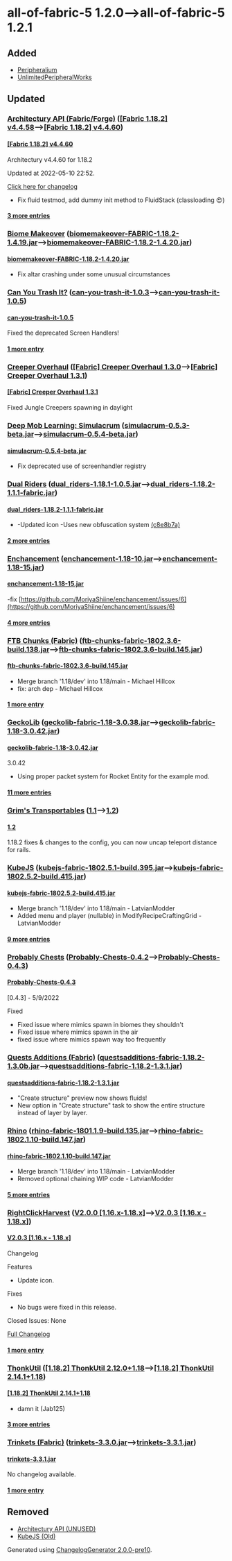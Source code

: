 # all-of-fabric-5 1.2.0⟶all-of-fabric-5 1.2.1

## Added

* [Peripheralium](https://www.curseforge.com/minecraft/mc-mods/peripheralium)
* [UnlimitedPeripheralWorks](https://www.curseforge.com/minecraft/mc-mods/unlimitedperipheralworks)

## Updated

### [Architectury API (Fabric/Forge)](https://www.curseforge.com/minecraft/mc-mods/architectury-api) ([[Fabric 1.18.2] v4.4.58](https://www.curseforge.com/minecraft/mc-mods/architectury-api/files/3782873)⟶[[Fabric 1.18.2] v4.4.60](https://www.curseforge.com/minecraft/mc-mods/architectury-api/files/3786590))

#### [[Fabric 1.18.2] v4.4.60](https://www.curseforge.com/minecraft/mc-mods/architectury-api/files/3786590)

Architectury v4.4.60 for 1.18.2

Updated at 2022-05-10 22:52.

[Click here for changelog](https://www.github.com/architectury/architectury/commits/1.18.2)

* Fix fluid testmod, add dummy init method to FluidStack (classloading 😍)

#### [3 more entries](https://www.curseforge.com/minecraft/mc-mods/architectury-api/files/all)

### [Biome Makeover](https://www.curseforge.com/minecraft/mc-mods/biome-makeover) ([biomemakeover-FABRIC-1.18.2-1.4.19.jar](https://www.curseforge.com/minecraft/mc-mods/biome-makeover/files/3782287)⟶[biomemakeover-FABRIC-1.18.2-1.4.20.jar](https://www.curseforge.com/minecraft/mc-mods/biome-makeover/files/3788318))

#### [biomemakeover-FABRIC-1.18.2-1.4.20.jar](https://www.curseforge.com/minecraft/mc-mods/biome-makeover/files/3788318)

* Fix altar crashing under some unusual circumstances

### [Can You Trash It?](https://www.curseforge.com/minecraft/mc-mods/can-you-trash-it) ([can-you-trash-it-1.0.3](https://www.curseforge.com/minecraft/mc-mods/can-you-trash-it/files/3598312)⟶[can-you-trash-it-1.0.5](https://www.curseforge.com/minecraft/mc-mods/can-you-trash-it/files/3788274))

#### [can-you-trash-it-1.0.5](https://www.curseforge.com/minecraft/mc-mods/can-you-trash-it/files/3788274)

Fixed the deprecated Screen Handlers!

#### [1 more entry](https://www.curseforge.com/minecraft/mc-mods/can-you-trash-it/files/all)

### [Creeper Overhaul](https://www.curseforge.com/minecraft/mc-mods/creeper-overhaul) ([[Fabric] Creeper Overhaul 1.3.0](https://www.curseforge.com/minecraft/mc-mods/creeper-overhaul/files/3676159)⟶[[Fabric] Creeper Overhaul 1.3.1](https://www.curseforge.com/minecraft/mc-mods/creeper-overhaul/files/3787154))

#### [[Fabric] Creeper Overhaul 1.3.1](https://www.curseforge.com/minecraft/mc-mods/creeper-overhaul/files/3787154)

Fixed Jungle Creepers spawning in daylight

### [Deep Mob Learning: Simulacrum](https://www.curseforge.com/minecraft/mc-mods/deep-mob-learning-simulacrum) ([simulacrum-0.5.3-beta.jar](https://www.curseforge.com/minecraft/mc-mods/deep-mob-learning-simulacrum/files/3680470)⟶[simulacrum-0.5.4-beta.jar](https://www.curseforge.com/minecraft/mc-mods/deep-mob-learning-simulacrum/files/3785658))

#### [simulacrum-0.5.4-beta.jar](https://www.curseforge.com/minecraft/mc-mods/deep-mob-learning-simulacrum/files/3785658)

* Fix deprecated use of screenhandler registry

### [Dual Riders](https://www.curseforge.com/minecraft/mc-mods/dual-riders) ([dual_riders-1.18.1-1.0.5.jar](https://www.curseforge.com/minecraft/mc-mods/dual-riders/files/3576954)⟶[dual_riders-1.18.2-1.1.1-fabric.jar](https://www.curseforge.com/minecraft/mc-mods/dual-riders/files/3783155))

#### [dual_riders-1.18.2-1.1.1-fabric.jar](https://www.curseforge.com/minecraft/mc-mods/dual-riders/files/3783155)

* -Updated icon -Uses new obfuscation system [(c8e8b7a)](https://www.flytre.net/commit/c8e8b7a)

#### [2 more entries](https://www.curseforge.com/minecraft/mc-mods/dual-riders/files/all)

### [Enchancement](https://www.curseforge.com/minecraft/mc-mods/enchancement) ([enchancement-1.18-10.jar](https://www.curseforge.com/minecraft/mc-mods/enchancement/files/3782808)⟶[enchancement-1.18-15.jar](https://www.curseforge.com/minecraft/mc-mods/enchancement/files/3788303))

#### [enchancement-1.18-15.jar](https://www.curseforge.com/minecraft/mc-mods/enchancement/files/3788303)

-fix [https://github.com/MoriyaShiine/enchancement/issues/6](https://github.com/MoriyaShiine/enchancement/issues/6)

#### [4 more entries](https://www.curseforge.com/minecraft/mc-mods/enchancement/files/all)

### [FTB Chunks (Fabric)](https://www.curseforge.com/minecraft/mc-mods/ftb-chunks-fabric) ([ftb-chunks-fabric-1802.3.6-build.138.jar](https://www.curseforge.com/minecraft/mc-mods/ftb-chunks-fabric/files/3780112)⟶[ftb-chunks-fabric-1802.3.6-build.145.jar](https://www.curseforge.com/minecraft/mc-mods/ftb-chunks-fabric/files/3787347))

#### [ftb-chunks-fabric-1802.3.6-build.145.jar](https://www.curseforge.com/minecraft/mc-mods/ftb-chunks-fabric/files/3787347)

* Merge branch '1.18/dev' into 1.18/main - Michael Hillcox
* fix: arch dep - Michael Hillcox

#### [1 more entry](https://www.curseforge.com/minecraft/mc-mods/ftb-chunks-fabric/files/all)

### [GeckoLib](https://www.curseforge.com/minecraft/mc-mods/geckolib) ([geckolib-fabric-1.18-3.0.38.jar](https://www.curseforge.com/minecraft/mc-mods/geckolib/files/3755162)⟶[geckolib-fabric-1.18-3.0.42.jar](https://www.curseforge.com/minecraft/mc-mods/geckolib/files/3785825))

#### [geckolib-fabric-1.18-3.0.42.jar](https://www.curseforge.com/minecraft/mc-mods/geckolib/files/3785825)

3.0.42

* Using proper packet system for Rocket Entity for the example mod.

#### [11 more entries](https://www.curseforge.com/minecraft/mc-mods/geckolib/files/all)

### [Grim's Transportables](https://www.curseforge.com/minecraft/mc-mods/grims-transportables) ([1.1](https://www.curseforge.com/minecraft/mc-mods/grims-transportables/files/3565219)⟶[1.2](https://www.curseforge.com/minecraft/mc-mods/grims-transportables/files/3787169))

#### [1.2](https://www.curseforge.com/minecraft/mc-mods/grims-transportables/files/3787169)

1.18.2 fixes & changes to the config, you can now uncap teleport distance for rails.

### [KubeJS](https://www.curseforge.com/minecraft/mc-mods/kubejs) ([kubejs-fabric-1802.5.1-build.395.jar](https://www.curseforge.com/minecraft/mc-mods/kubejs/files/3783244)⟶[kubejs-fabric-1802.5.2-build.415.jar](https://www.curseforge.com/minecraft/mc-mods/kubejs/files/3787851))

#### [kubejs-fabric-1802.5.2-build.415.jar](https://www.curseforge.com/minecraft/mc-mods/kubejs/files/3787851)

* Merge branch '1.18/dev' into 1.18/main - LatvianModder
* Added menu and player (nullable) in ModifyRecipeCraftingGrid - LatvianModder

#### [9 more entries](https://www.curseforge.com/minecraft/mc-mods/kubejs/files/all)

### [Probably Chests](https://www.curseforge.com/minecraft/mc-mods/probably-chests) ([Probably-Chests-0.4.2](https://www.curseforge.com/minecraft/mc-mods/probably-chests/files/3778845)⟶[Probably-Chests-0.4.3](https://www.curseforge.com/minecraft/mc-mods/probably-chests/files/3785849))

#### [Probably-Chests-0.4.3](https://www.curseforge.com/minecraft/mc-mods/probably-chests/files/3785849)

[0.4.3] - 5/9/2022

Fixed

* Fixed issue where mimics spawn in biomes they shouldn't
* Fixed issue where mimics spawn in the air
* fixed issue where mimics spawn way too frequently

### [Quests Additions (Fabric)](https://www.curseforge.com/minecraft/mc-mods/quests-additions-fabric) ([questsadditions-fabric-1.18.2-1.3.0b.jar](https://www.curseforge.com/minecraft/mc-mods/quests-additions-fabric/files/3781017)⟶[questsadditions-fabric-1.18.2-1.3.1.jar](https://www.curseforge.com/minecraft/mc-mods/quests-additions-fabric/files/3785027))

#### [questsadditions-fabric-1.18.2-1.3.1.jar](https://www.curseforge.com/minecraft/mc-mods/quests-additions-fabric/files/3785027)

* "Create structure" preview now shows fluids!
* New option in "Create structure" task to show the entire structure instead of layer by layer.

### [Rhino](https://www.curseforge.com/minecraft/mc-mods/rhino) ([rhino-fabric-1801.1.9-build.135.jar](https://www.curseforge.com/minecraft/mc-mods/rhino/files/3742384)⟶[rhino-fabric-1802.1.10-build.147.jar](https://www.curseforge.com/minecraft/mc-mods/rhino/files/3785571))

#### [rhino-fabric-1802.1.10-build.147.jar](https://www.curseforge.com/minecraft/mc-mods/rhino/files/3785571)

* Merge branch '1.18/dev' into 1.18/main - LatvianModder
* Removed optional chaining WIP code - LatvianModder

#### [5 more entries](https://www.curseforge.com/minecraft/mc-mods/rhino/files/all)

### [RightClickHarvest](https://www.curseforge.com/minecraft/mc-mods/rightclickharvest-fabric) ([V2.0.0 [1.16.x-1.18.x]](https://www.curseforge.com/minecraft/mc-mods/rightclickharvest-fabric/files/3760868)⟶[V2.0.3 [1.16.x - 1.18.x]](https://www.curseforge.com/minecraft/mc-mods/rightclickharvest-fabric/files/3787307))

#### [V2.0.3 [1.16.x - 1.18.x]](https://www.curseforge.com/minecraft/mc-mods/rightclickharvest-fabric/files/3787307)

Changelog

Features

* Update icon.

Fixes

* No bugs were fixed in this release.

Closed Issues: None

[Full Changelog](https://github.com/JamCoreModding/RightClickHarvestFabric/compare/2.0.2...2.0.3)

#### [1 more entry](https://www.curseforge.com/minecraft/mc-mods/rightclickharvest-fabric/files/all)

### [ThonkUtil](https://www.curseforge.com/minecraft/mc-mods/thonkutil) ([[1.18.2] ThonkUtil 2.12.0+1.18](https://www.curseforge.com/minecraft/mc-mods/thonkutil/files/3709203)⟶[[1.18.2] ThonkUtil 2.14.1+1.18](https://www.curseforge.com/minecraft/mc-mods/thonkutil/files/3785941))

#### [[1.18.2] ThonkUtil 2.14.1+1.18](https://www.curseforge.com/minecraft/mc-mods/thonkutil/files/3785941)

* damn it (Jab125)

#### [3 more entries](https://www.curseforge.com/minecraft/mc-mods/thonkutil/files/all)

### [Trinkets (Fabric)](https://www.curseforge.com/minecraft/mc-mods/trinkets-fabric) ([trinkets-3.3.0.jar](https://www.curseforge.com/minecraft/mc-mods/trinkets-fabric/files/3669842)⟶[trinkets-3.3.1.jar](https://www.curseforge.com/minecraft/mc-mods/trinkets-fabric/files/3786685))

#### [trinkets-3.3.1.jar](https://www.curseforge.com/minecraft/mc-mods/trinkets-fabric/files/3786685)

No changelog available.

#### [1 more entry](https://www.curseforge.com/minecraft/mc-mods/trinkets-fabric/files/all)

## Removed

* [Architectury API (UNUSED)](https://www.curseforge.com/minecraft/mc-mods/architectury-fabric)
* [KubeJS (Old)](https://www.curseforge.com/minecraft/mc-mods/kubejs-fabric)

Generated using [ChangelogGenerator 2.0.0-pre10](https://github.com/TheRandomLabs/ChangelogGenerator).
